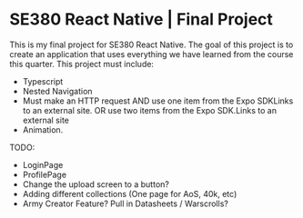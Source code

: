# SE380 React Native | Final Project

This is my final project for SE380 React Native. 
The goal of this project is to create an application that uses everything we have learned from the course this quarter. 
This project must include:
        <ul>
        <li>Typescript
        <li>Nested Navigation
        <li>Must make an HTTP request AND use one item from the Expo SDKLinks to an external site. OR use two items from the Expo SDK.Links to an external site
        <li>Animation.
        </ul>


TODO: 
<ul>
<li>LoginPage
<li>ProfilePage
<li>Change the upload screen to a button?
<li>Adding different collections (One page for AoS, 40k, etc)
<li>Army Creator Feature? Pull in Datasheets / Warscrolls?
</ul>